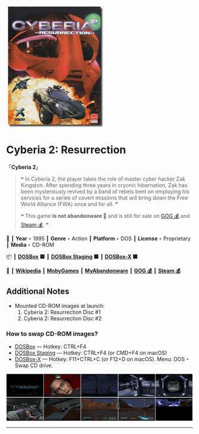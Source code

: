 ![](Thumbnail.png "application-thumbnail")

# Cyberia 2: Resurrection

「**Cyberia 2**」

> ❝ In Cyberia 2, the player takes the role of master cyber hacker Zak Kingston. After spending three years in cryonic hibernation, Zak has been mysteriously revived by a band of rebels bent on employing his services for a series of covert missions that will bring down the Free World Alliance (FWA) once and for all. ❞
>
> ❝ This game **is not abandonware 🚫** and is still for sale on [GOG 💰](https://gog.com/en/game/cyberia_2_resurrection) and [Steam 💰](https://store.steampowered.com/app/717720/Cyberia_2_Resurrection/). ❞
>

📌 ┃ **Year** ‣ 1995 ┃ **Genre** ‣ Action ┃ **Platform** ‣ DOS ┃ **License** ‣ Proprietary ┃ **Media** ‣ CD-ROM 

📦 ┃ **[DOSBox](https://www.dosbox.com/) 🟩** ┃ **[DOSBox Staging](https://dosbox-staging.github.io/) 🟩** ┃ **[DOSBox-X](https://dosbox-x.com/) 🟩** 

📎 ┃ **[Wikipedia](https://en.wikipedia.org/wiki/Cyberia_(video_game)#Cyberia_2:_Resurrection)** ┃ **[MobyGames](https://www.mobygames.com/game/809/cyberia-2-resurrection/)** ┃ **[MyAbandonware](https://www.myabandonware.com/game/cyberia-2-resurrection-cia)** ┃ **[GOG 💰](https://gog.com/en/game/cyberia_2_resurrection)** ┃ **[Steam 💰](https://store.steampowered.com/app/717720/Cyberia_2_Resurrection/)** 

## Additional Notes
- Mounted CD-ROM images at launch:
  1. Cyberia 2: Resurrection Disc #1
  2. Cyberia 2: Resurrection Disc #2

### How to swap CD-ROM images?
- [DOSBox](https://www.dosbox.com/wiki/DOSBox_FAQ#Swapping_CD_images) — Hotkey: CTRL+F4
- [DOSBox Staging](https://github.com/dosbox-staging/dosbox-staging/blob/main/README) — Hotkey: CTRL+F4 (or CMD+F4 on macOS)
- [DOSBox-X](https://dosbox-x.com/wiki/Guide%3AManaging-image-files-in-DOSBox%E2%80%90X#_mounting_multiple_cd_or_dvd_images) — Hotkey: F11+CTRL+C (or F12+D on macOS). Menu: DOS ‣ Swap CD drive.

![](Montage.png "Cyberia 2: Resurrection")

---

